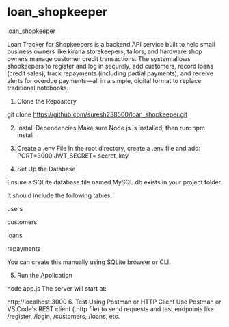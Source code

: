 # loan_shopkeeper
loan_shopkeeper

Loan Tracker for Shopkeepers is a backend API service built to help small business owners like kirana storekeepers, tailors, and hardware shop owners manage customer credit transactions. The system allows shopkeepers to register and log in securely, add customers, record loans (credit sales), track repayments (including partial payments), and receive alerts for overdue payments—all in a simple, digital format to replace traditional notebooks.


1. Clone the Repository

git clone https://github.com/suresh238500/loan_shopkeeper.git

2. Install Dependencies
Make sure Node.js is installed, then run:
npm install
3. Create a .env File
In the root directory, create a .env file and add:
PORT=3000
JWT_SECRET=  secret_key

4. Set Up the Database

Ensure a SQLite database file named MySQL.db exists in your project folder.

It should include the following tables:

users

customers

loans

repayments

You can create this manually using SQLite browser or CLI.

5. Run the Application

node app.js
The server will start at:

http://localhost:3000
6. Test Using Postman or HTTP Client
Use Postman or VS Code's REST client (.http file) to send requests and test endpoints like /register, /login, /customers, /loans, etc.
